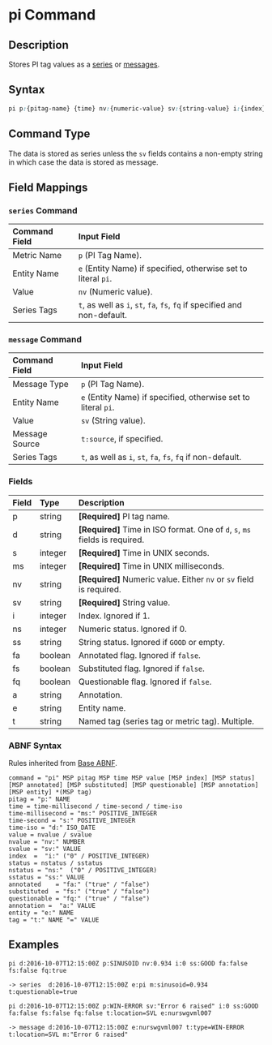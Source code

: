 # pi Command

## Description

Stores PI tag values as a [series](series.md) or [messages](message.md).

## Syntax

```css
pi p:{pitag-name} {time} nv:{numeric-value} sv:{string-value} i:{index} a:{annotation} st:{status} fa:{annotated} fs:{substituted} fq:{questionable} t:{tag-1}={text} t:{tag-2}={text}
```

## Command Type

The data is stored as series unless the `sv` fields contains a non-empty string in which case the data is stored as message.

## Field Mappings

### `series` Command

| **Command Field** | **Input Field** |
|:---|:---|
| Metric Name | `p` (PI Tag Name). |
| Entity Name | `e` (Entity Name) if specified, otherwise set to literal `pi`. |
| Value | `nv` (Numeric value). |
| Series Tags | `t`, as well as `i`, `st`, `fa`, `fs`, `fq` if specified and non-default. |

### `message` Command

| **Command Field** | **Input Field** |
|:---|:---|
| Message Type | `p` (PI Tag Name). |
| Entity Name | `e` (Entity Name) if specified, otherwise set to literal `pi`. |
| Value | `sv` (String value). |
| Message Source | `t:source`, if specified. |
| Series Tags | `t`, as well as `i`, `st`, `fa`, `fs`, `fq` if non-default. |

### Fields

| **Field** | **Type** | **Description** |
|:---|:---|:---|
| p         | string          | **[Required]** PI tag name. |
| d         | string          | **[Required]** Time in ISO format. One of `d`, `s`, `ms` fields is required. | 
| s         | integer         | **[Required]** Time in UNIX seconds. | 
| ms        | integer         | **[Required]** Time in UNIX milliseconds. | 
| nv        | string          | **[Required]** Numeric value. Either `nv` or `sv` field is required. |
| sv        | string          | **[Required]** String value. |
| i         | integer         | Index. Ignored if 1. |
| ns        | integer         | Numeric status. Ignored if 0. |
| ss        | string          | String status. Ignored if `GOOD` or empty.|
| fa        | boolean         | Annotated flag. Ignored if `false`. |
| fs        | boolean         | Substituted flag. Ignored if `false`. |
| fq        | boolean         | Questionable flag. Ignored if `false`. |
| a         | string          | Annotation. |
| e         | string          | Entity name. |
| t         | string          | Named tag (series tag or metric tag). Multiple. |

### ABNF Syntax

Rules inherited from [Base ABNF](base-abnf.md).

```properties
command = "pi" MSP pitag MSP time MSP value [MSP index] [MSP status] [MSP annotated] [MSP substituted] [MSP questionable] [MSP annotation] [MSP entity] *(MSP tag) 
pitag = "p:" NAME
time = time-millisecond / time-second / time-iso
time-millisecond = "ms:" POSITIVE_INTEGER
time-second = "s:" POSITIVE_INTEGER
time-iso = "d:" ISO_DATE
value = nvalue / svalue
nvalue = "nv:" NUMBER
svalue = "sv:" VALUE
index  =  "i:" ("0" / POSITIVE_INTEGER)
status = nstatus / sstatus
nstatus = "ns:"  ("0" / POSITIVE_INTEGER)
sstatus = "ss:" VALUE
annotated    = "fa:" ("true" / "false")
substituted  = "fs:" ("true" / "false")
questionable = "fq:" ("true" / "false")
annotation =  "a:" VALUE
entity = "e:" NAME
tag = "t:" NAME "=" VALUE
```

## Examples

```ls
pi d:2016-10-07T12:15:00Z p:SINUSOID nv:0.934 i:0 ss:GOOD fa:false fs:false fq:true

-> series  d:2016-10-07T12:15:00Z e:pi m:sinusoid=0.934 t:questionable=true
```

```ls
pi d:2016-10-07T12:15:00Z p:WIN-ERROR sv:"Error 6 raised" i:0 ss:GOOD fa:false fs:false fq:false t:location=SVL e:nurswgvml007

-> message d:2016-10-07T12:15:00Z e:nurswgvml007 t:type=WIN-ERROR t:location=SVL m:"Error 6 raised"
```



